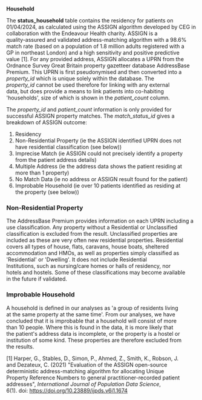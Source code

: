 **Household**

The **status_household** table contains the residency for patients on  
01/04/2024, as calculated using the ASSIGN algorithm developed by CEG in  
collaboration with the Endeavour Health charity. ASSIGN is a  
quality-assured and validated address-matching algorithm with a 98.6%  
match rate (based on a population of 1.8 million adults registered with a  
GP in northeast London) and a high sensitivity and positive predictive  
value [1]. For any provided address, ASSIGN allocates a UPRN from the  
Ordnance Survey Great Britain property gazetteer database AddressBase  
Premium. This UPRN is first pseudonymised and then converted into a  
*property_id* which is unique solely within the database. The  
*property_id* cannot be used therefore for linking with any external  
data, but does provide a means to link patients into co-habiting  
'households', size of which is shown in the *patient_count* column.

The *property_id* and *patient_count* information is only provided for  
successful ASSIGN property matches. The *match_status_id* gives a  
breakdown of ASSIGN outcome:

1. Residency  
2. Non-Residential Property (ie the ASSIGN identified UPRN does not  
   have residential classification (see below))  
3. Imprecise Match (ie ASSIGN could not precisely identify a property  
   from the patient address details)  
4. Multiple Address (ie the address data shows the patient residing at  
   more than 1 property)  
5. No Match Data (ie no address or ASSIGN result found for the patient)  
6. Improbable Household (ie over 10 patients identified as residing at  
   the property (see below))  

### Non-Residential Property

The AddressBase Premium provides information on each UPRN including a  
use classification. Any property without a Residential or Unclassified  
classification is excluded from the result. Unclassified properties are  
included as these are very often new residential properties. Residential  
covers all types of house, flats, caravans, house boats, sheltered  
accommodation and HMOs, as well as properties simply classified as  
'Residential' or 'Dwelling'. It does not include Residential  
Institutions, such as nursing/care homes or halls of residency, nor  
hotels and hostels. Some of these classifications may become available  
in the future if validated.

### Improbable Household

A household is defined in our analyses as 'a group of residents living  
at the same property at the same time'. From our analyses, we have  
concluded that it is improbable that a household will consist of more  
than 10 people. Where this is found in the data, it is more likely that  
the patient's address data is incomplete, or the property is a hostel or  
institution of some kind. These properties are therefore excluded from  
the results.

[1] Harper, G., Stables, D., Simon, P., Ahmed, Z., Smith, K., Robson, J.  
and Dezateux, C. (2021) "Evaluation of the ASSIGN open-source  
deterministic address-matching algorithm for allocating Unique  
Property Reference Numbers to general practitioner-recorded patient  
addresses", *International Journal of Population Data Science*,  
6(1). doi: <https://doi.org/10.23889/ijpds.v6i1.1674>


